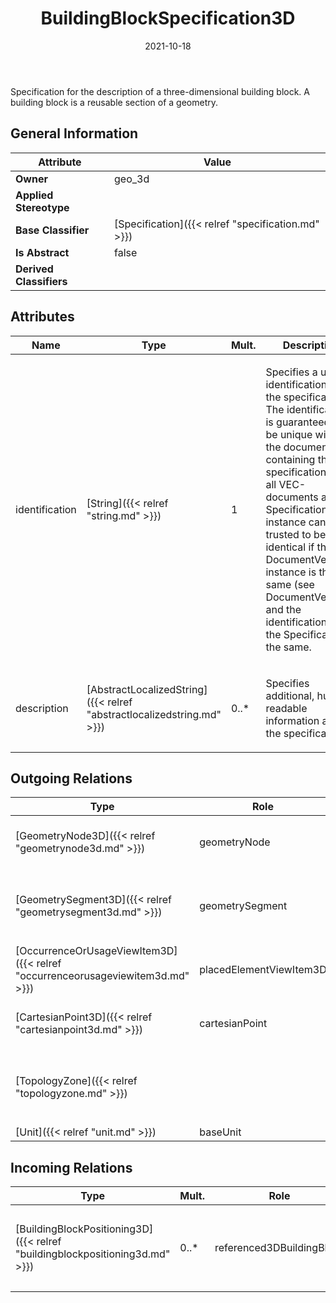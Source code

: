 ﻿---
title: BuildingBlockSpecification3D
toc: false
type: specs
date: "2021-10-18"
draft: false
specification: VEC
version: 1.2.1
documentType: "Recommendation"
elementType: Class
classes:
  - BuildingBlockSpecification3D
menu_name: vec-1.2.1
---
<p> Specification for the description of a three-dimensional building block. A building block is a reusable section of a geometry.      </p>

## General Information

| Attribute               | Value |
|-------------------------|-------|
| **Owner**               | geo_3d |
| **Applied Stereotype**  |   |
| **Base Classifier**     | [Specification]({{< relref "specification.md" >}})<br/>  |
| **Is Abstract**         | false |
| **Derived Classifiers** |   |

## Attributes
|  Name  |  Type  |  Mult.  |  Description  |  Owning Classifier  |
|--------|--------|---------|---------------|--------------|
|identification | [String]({{< relref "string.md" >}}) | 1 | <p> Specifies a unique identification of the specification. The identification is guaranteed to be unique within the document containing the specification. For all VEC-documents a Specification-instance can be trusted to be identical if the DocumentVersion-instance is the same (see DocumentVersion) and the identification of the Specification is the same.      </p> | [Specification]({{< relref "specification.md" >}}) |
|description | [AbstractLocalizedString]({{< relref "abstractlocalizedstring.md" >}}) | 0..* | <p> Specifies additional, human readable information about the specification.      </p> | [Specification]({{< relref "specification.md" >}}) |

## Outgoing Relations
|    Type  |   Role   |   Mult.   |   Mult.   |   Description   |
|----------|----------|-----------|-----------|-----------------|
| [GeometryNode3D]({{< relref "geometrynode3d.md" >}}) | geometryNode | 0..* | 1 | Specifies the GeometryNode3Ds defined by the BuildingBlockSpecification3D. |
| [GeometrySegment3D]({{< relref "geometrysegment3d.md" >}}) | geometrySegment | 0..* | 1 | <p> Specifies the GeometrySegment3Ds defined by the BuildingBlockSpecification3D.      </p> |
| [OccurrenceOrUsageViewItem3D]({{< relref "occurrenceorusageviewitem3d.md" >}}) | placedElementViewItem3D | 0..* | 1 | Specifies the view items for OccurrenceOrUsages in a BuildingBlockSpecification3D. |
| [CartesianPoint3D]({{< relref "cartesianpoint3d.md" >}}) | cartesianPoint | 0..* | 1 | Specifies the CartesianPoint3Ds that are used in the BuildingBlockSpecification3D. |
| [TopologyZone]({{< relref "topologyzone.md" >}}) |  | 0..1 | 0..* | <p> References the Zone that is building block represents. This shall be a TopologyZone with the type &quot;DmuZone&quot;.      </p> |
| [Unit]({{< relref "unit.md" >}}) | baseUnit | 1 | 0..* |  |
##  Incoming Relations
|    Type  |   Mult.  |   Role    |   Mult.   |   Description  |
|----------|----------|-----------|-----------|----------------|
| [BuildingBlockPositioning3D]({{< relref "buildingblockpositioning3d.md" >}}) | 0..* | referenced3DBuildingBlock | 1 | <p> References the building block that is positioned.      </p> |
